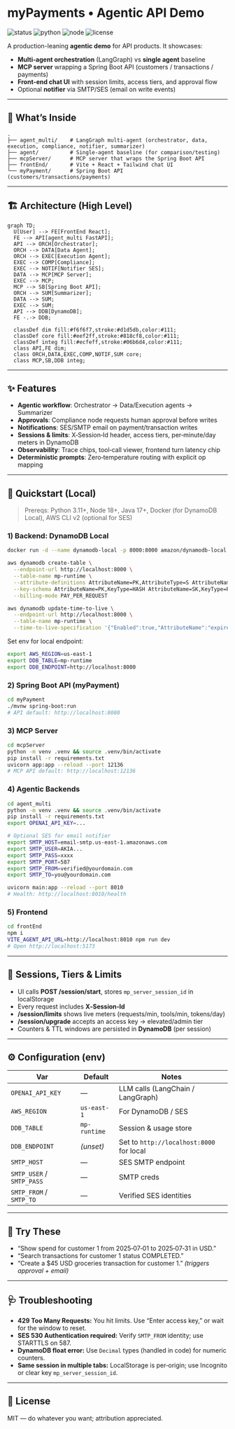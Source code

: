# myPayments • Agentic API Demo

<p align="left">
  <img alt="status" src="https://img.shields.io/badge/status-active-22c55e" />
  <img alt="python" src="https://img.shields.io/badge/Python-3.11+-3776AB" />
  <img alt="node" src="https://img.shields.io/badge/Node-18+-43853d" />
  <img alt="license" src="https://img.shields.io/badge/license-MIT-000" />
</p>

A production-leaning **agentic demo** for API products. It showcases:
- **Multi‑agent orchestration** (LangGraph) vs **single agent** baseline
- **MCP server** wrapping a Spring Boot API (customers / transactions / payments)
- **Front‑end chat UI** with session limits, access tiers, and approval flow
- Optional **notifier** via SMTP/SES (email on write events)

---

## 🧭 What’s Inside

```
.
├── agent_multi/    # LangGraph multi-agent (orchestrator, data, execution, compliance, notifier, summarizer)
├── agent/          # Single-agent baseline (for comparison/testing)
├── mcpServer/      # MCP server that wraps the Spring Boot API
├── frontEnd/       # Vite + React + Tailwind chat UI
└── myPayment/      # Spring Boot API (customers/transactions/payments)
```

---

## 🏗️ Architecture (High Level)

```mermaid
graph TD;
  U[User] --> FE[FrontEnd React];
  FE --> API[agent_multi FastAPI];
  API --> ORCH[Orchestrator];
  ORCH --> DATA[Data Agent];
  ORCH --> EXEC[Execution Agent];
  EXEC --> COMP[Compliance];
  EXEC --> NOTIF[Notifier SES];
  DATA --> MCP[MCP Server];
  EXEC --> MCP;
  MCP --> SB[Spring Boot API];
  ORCH --> SUM[Summarizer];
  DATA --> SUM;
  EXEC --> SUM;
  API --> DDB[DynamoDB];
  FE -.-> DDB;

  classDef dim fill:#f6f6f7,stroke:#d1d5db,color:#111;
  classDef core fill:#eef2ff,stroke:#818cf8,color:#111;
  classDef integ fill:#ecfeff,stroke:#06b6d4,color:#111;
  class API,FE dim;
  class ORCH,DATA,EXEC,COMP,NOTIF,SUM core;
  class MCP,SB,DDB integ;
```

---

## ✨ Features

- **Agentic workflow**: Orchestrator → Data/Execution agents → Summarizer
- **Approvals**: Compliance node requests human approval before writes
- **Notifications**: SES/SMTP email on payment/transaction writes
- **Sessions & limits**: X‑Session‑Id header, access tiers, per‑minute/day meters in DynamoDB
- **Observability**: Trace chips, tool‑call viewer, frontend turn latency chip
- **Deterministic prompts**: Zero‑temperature routing with explicit op mapping

---

## 🚀 Quickstart (Local)

> Prereqs: Python 3.11+, Node 18+, Java 17+, Docker (for DynamoDB Local), AWS CLI v2 (optional for SES)

### 1) Backend: DynamoDB Local
```bash
docker run -d --name dynamodb-local -p 8000:8000 amazon/dynamodb-local

aws dynamodb create-table \
  --endpoint-url http://localhost:8000 \
  --table-name mp-runtime \
  --attribute-definitions AttributeName=PK,AttributeType=S AttributeName=SK,AttributeType=S \
  --key-schema AttributeName=PK,KeyType=HASH AttributeName=SK,KeyType=RANGE \
  --billing-mode PAY_PER_REQUEST

aws dynamodb update-time-to-live \
  --endpoint-url http://localhost:8000 \
  --table-name mp-runtime \
  --time-to-live-specification '{"Enabled":true,"AttributeName":"expiresAt"}'
```

Set env for local endpoint:
```bash
export AWS_REGION=us-east-1
export DDB_TABLE=mp-runtime
export DDB_ENDPOINT=http://localhost:8000
```

### 2) Spring Boot API (myPayment)
```bash
cd myPayment
./mvnw spring-boot:run
# API default: http://localhost:8080
```

### 3) MCP Server
```bash
cd mcpServer
python -m venv .venv && source .venv/bin/activate
pip install -r requirements.txt
uvicorn app:app --reload --port 12136
# MCP API default: http://localhost:12136
```

### 4) Agentic Backends
```bash
cd agent_multi
python -m venv .venv && source .venv/bin/activate
pip install -r requirements.txt
export OPENAI_API_KEY=...

# Optional SES for email notifier
export SMTP_HOST=email-smtp.us-east-1.amazonaws.com
export SMTP_USER=AKIA...
export SMTP_PASS=xxxx
export SMTP_PORT=587
export SMTP_FROM=verified@yourdomain.com
export SMTP_TO=you@yourdomain.com

uvicorn main:app --reload --port 8010
# Health: http://localhost:8010/health
```

### 5) Frontend
```bash
cd frontEnd
npm i
VITE_AGENT_API_URL=http://localhost:8010 npm run dev
# Open http://localhost:5173
```

---

## 🔐 Sessions, Tiers & Limits

- UI calls **POST /session/start**, stores `mp_server_session_id` in localStorage
- Every request includes **X‑Session‑Id**
- **/session/limits** shows live meters (requests/min, tools/min, tokens/day)
- **/session/upgrade** accepts an access key → elevated/admin tier
- Counters & TTL windows are persisted in **DynamoDB** (per session)

---

## ⚙️ Configuration (env)

| Var | Default | Notes |
|---|---|---|
| `OPENAI_API_KEY` | — | LLM calls (LangChain / LangGraph) |
| `AWS_REGION` | `us-east-1` | For DynamoDB / SES |
| `DDB_TABLE` | `mp-runtime` | Session & usage store |
| `DDB_ENDPOINT` | *(unset)* | Set to `http://localhost:8000` for local |
| `SMTP_HOST` | — | SES SMTP endpoint |
| `SMTP_USER` / `SMTP_PASS` | — | SMTP creds |
| `SMTP_FROM` / `SMTP_TO` | — | Verified SES identities |

---

## 🧪 Try These

- “Show spend for customer 1 from 2025‑07‑01 to 2025‑07‑31 in USD.”  
- “Search transactions for customer 1 status COMPLETED.”  
- “Create a $45 USD groceries transaction for customer 1.” *(triggers approval + email)*

---

## 🩺 Troubleshooting

- **429 Too Many Requests:** You hit limits. Use “Enter access key,” or wait for the window to reset.  
- **SES 530 Authentication required:** Verify `SMTP_FROM` identity; use STARTTLS on 587.  
- **DynamoDB float error:** Use `Decimal` types (handled in code) for numeric counters.  
- **Same session in multiple tabs:** LocalStorage is per‑origin; use Incognito or clear key `mp_server_session_id`.

---

## 📄 License

MIT — do whatever you want; attribution appreciated.
